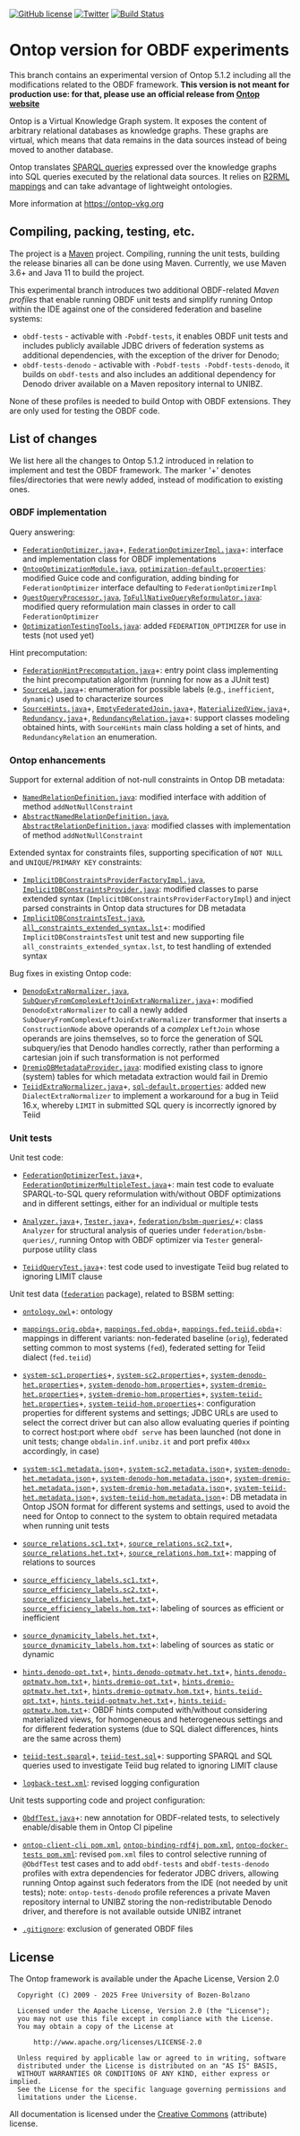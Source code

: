 [![GitHub license](https://img.shields.io/badge/license-Apache%20License%202.0-blue.svg?style=flat)](http://www.apache.org/licenses/LICENSE-2.0)
[![Twitter](https://img.shields.io/twitter/follow/ontop4obda.svg?style=social)](https://twitter.com/ontop4obda)
[![Build Status](https://github.com/ontop/ontop/actions/workflows/.github/workflows/main.yml/badge.svg?branch=feature/obdf)](https://github.com/ontop/ontop/actions/)


# Ontop version for OBDF experiments

This branch contains an experimental version of Ontop 5.1.2 including all the modifications related to the OBDF framework. **This version is not meant for production use: for that, please use an official release from [Ontop website](https://ontop-vkg.org)**

Ontop is a Virtual Knowledge Graph system.
It exposes the content of arbitrary relational databases as knowledge graphs. These graphs are virtual, which means that data remains in the data sources instead of being moved to another database.

Ontop translates [SPARQL queries](https://www.w3.org/TR/sparql11-query/) expressed over the knowledge graphs into SQL queries executed by the relational data sources. It relies on [R2RML mappings](https://www.w3.org/TR/r2rml/) and can take advantage of lightweight ontologies.

More information at https://ontop-vkg.org


## Compiling, packing, testing, etc.

The project is a [Maven](http://maven.apache.org/) project. Compiling, running the unit tests, building the release binaries all can be done using Maven. Currently, we use Maven 3.6+ and Java 11 to build the project.

This experimental branch introduces two additional OBDF-related *Maven profiles* that enable running OBDF unit tests and simplify running Ontop within the IDE against one of the considered federation and baseline systems:
* `obdf-tests` - activable with `-Pobdf-tests`, it enables OBDF unit tests and includes publicly available JDBC drivers of federation systems as additional dependencies, with the exception of the driver for Denodo;
* `obdf-tests-denodo` - activable with `-Pobdf-tests -Pobdf-tests-denodo`, it builds on `obdf-tests` and also includes an additional dependency for Denodo driver available on a Maven repository internal to UNIBZ.

None of these profiles is needed to build Ontop with OBDF extensions. They are only used for testing the OBDF code.


## List of changes

We list here all the changes to Ontop 5.1.2 introduced in relation to implement and test the OBDF framework. The marker '+' denotes files/directories that were newly added, instead of modification to existing ones.

### OBDF implementation

Query answering:

* [`FederationOptimizer.java`](core/optimization/src/main/java/it/unibz/inf/ontop/iq/optimizer/FederationOptimizer.java)+,
  [`FederationOptimizerImpl.java`](core/optimization/src/main/java/it/unibz/inf/ontop/iq/optimizer/impl/FederationOptimizerImpl.java)+:
  interface and implementation class for OBDF implementations
* [`OntopOptimizationModule.java`](core/optimization/src/main/java/it/unibz/inf/ontop/injection/impl/OntopOptimizationModule.java),
  [`optimization-default.properties`](core/optimization/src/main/resources/it/unibz/inf/ontop/injection/optimization-default.properties):
  modified Guice code and configuration, adding binding for `FederationOptimizer` interface defaulting to `FederationOptimizerImpl`
* [`QuestQueryProcessor.java`](engine/reformulation/core/src/main/java/it/unibz/inf/ontop/answering/reformulation/impl/QuestQueryProcessor.java),
  [`ToFullNativeQueryReformulator.java`](engine/reformulation/core/src/main/java/it/unibz/inf/ontop/answering/reformulation/impl/ToFullNativeQueryReformulator.java):
  modified query reformulation main classes in order to call `FederationOptimizer`
* [`OptimizationTestingTools.java`](core/optimization/src/test/java/it/unibz/inf/ontop/OptimizationTestingTools.java):
  added `FEDERATION_OPTIMIZER` for use in tests (not used yet)

Hint precomputation:

* [`FederationHintPrecomputation.java`](binding/rdf4j/src/test/java/federationOptimization/precomputation/FederationHintPrecomputation.java)+:
  entry point class implementing the hint precomputation algorithm (running for now as a JUnit test)
* [`SourceLab.java`](binding/rdf4j/src/test/java/federationOptimization/precomputation/SourceLab.java)+:
  enumeration for possible labels (e.g., `inefficient`, `dynamic`) used to characterize sources
* [`SourceHints.java`](binding/rdf4j/src/test/java/federationOptimization/precomputation/SourceHints.java)+,
  [`EmptyFederatedJoin.java`](binding/rdf4j/src/test/java/federationOptimization/precomputation/EmptyFederatedJoin.java)+,
  [`MaterializedView.java`](binding/rdf4j/src/test/java/federationOptimization/precomputation/MaterializedView.java)+,
  [`Redundancy.java`](binding/rdf4j/src/test/java/federationOptimization/precomputation/Redundancy.java)+,
  [`RedundancyRelation.java`](binding/rdf4j/src/test/java/federationOptimization/precomputation/RedundancyRelation.java)+:
  support classes modeling obtained hints, with `SourceHints` main class holding a set of hints, and `RedundancyRelation` an enumeration.


### Ontop enhancements

Support for external addition of not-null constraints in Ontop DB metadata:

* [`NamedRelationDefinition.java`](core/model/src/main/java/it/unibz/inf/ontop/dbschema/NamedRelationDefinition.java):
  modified interface with addition of method `addNotNullConstraint`
* [`AbstractNamedRelationDefinition.java`](core/model/src/main/java/it/unibz/inf/ontop/dbschema/impl/AbstractNamedRelationDefinition.java),
  [`AbstractRelationDefinition.java`](core/model/src/main/java/it/unibz/inf/ontop/dbschema/impl/AbstractRelationDefinition.java):
  modified classes with implementation of method `addNotNullConstraint`

Extended syntax for constraints files, supporting specification of `NOT NULL` and `UNIQUE`/`PRIMARY KEY` constraints:

* [`ImplicitDBConstraintsProviderFactoryImpl.java`](mapping/core/src/main/java/it/unibz/inf/ontop/spec/dbschema/impl/ImplicitDBConstraintsProviderFactoryImpl.java),
  [`ImplicitDBConstraintsProvider.java`](mapping/core/src/main/java/it/unibz/inf/ontop/spec/dbschema/impl/ImplicitDBConstraintsProvider.java):
  modified classes to parse extended syntax (`ImplicitDBConstraintsProviderFactoryImpl`) and inject parsed constraints in Ontop data structures for DB metadata
* [`ImplicitDBConstraintsTest.java`](mapping/core/src/test/java/it/unibz/inf/ontop/spec/impl/ImplicitDBConstraintsTest.java),
  [`all_constraints_extended_syntax.lst`](mapping/core/src/test/resources/userconstraints/all_constraints_extended_syntax.lst)+:
  modified `ImplicitDBConstraintsTest` unit test and new supporting file `all_constraints_extended_syntax.lst`, to test handling of extended syntax

Bug fixes in existing Ontop code:

* [`DenodoExtraNormalizer.java`](db/rdb/src/main/java/it/unibz/inf/ontop/generation/normalization/impl/DenodoExtraNormalizer.java),
  [`SubQueryFromComplexLeftJoinExtraNormalizer.java`](db/rdb/src/main/java/it/unibz/inf/ontop/generation/normalization/impl/SubQueryFromComplexLeftJoinExtraNormalizer.java)+:
  modified `DenodoExtraNormalizer` to call a newly added `SubQueryFromComplexLeftJoinExtraNormalizer` transformer that inserts a `ConstructionNode` above operands of a *complex* `LeftJoin` whose operands are joins themselves, so to force the generation of SQL subquery/ies that Denodo handles correctly, rather than performing a cartesian join if such transformation is not performed
* [`DremioDBMetadataProvider.java`](db/rdb/src/main/java/it/unibz/inf/ontop/dbschema/impl/DremioDBMetadataProvider.java):
  modified existing class to ignore (system) tables for which metadata extraction would fail in Dremio
* [`TeiidExtraNormalizer.java`](db/rdb/src/main/java/it/unibz/inf/ontop/generation/normalization/impl/TeiidExtraNormalizer.java)+,
  [`sql-default.properties`](db/rdb/src/main/resources/it/unibz/inf/ontop/injection/sql-default.properties):
  added new `DialectExtraNormalizer` to implement a workaround for a bug in Teiid 16.x, whereby `LIMIT` in submitted SQL query is incorrectly ignored by Teiid


### Unit tests

Unit test code:

* [`FederationOptimizerTest.java`](binding/rdf4j/src/test/java/federationOptimization/FederationOptimizerTest.java)+,
  [`FederationOptimizerMultipleTest.java`](binding/rdf4j/src/test/java/federationOptimization/FederationOptimizerMultipleTest.java)+:
  main test code to evaluate SPARQL-to-SQL query reformulation with/without OBDF optimizations and in different settings, either for an individual or multiple tests

* [`Analyzer.java`](binding/rdf4j/src/test/java/federationOptimization/Analyzer.java)+,
  [`Tester.java`](binding/rdf4j/src/test/java/federationOptimization/Tester.java)+,
  [`federation/bsbm-queries/`](binding/rdf4j/src/test/resources/federation/bsbm-queries/)+:
  class `Analyzer` for structural analysis of queries under `federation/bsbm-queries/`, running Ontop with OBDF optimizer via `Tester` general-purpose utility class

* [`TeiidQueryTest.java`](binding/rdf4j/src/test/java/federationOptimization/TeiidQueryTest.java)+:
  test code used to investigate Teiid bug related to ignoring LIMIT clause

Unit test data ([`federation`](binding/rdf4j/src/test/resources/federation) package), related to BSBM setting:

* [`ontology.owl`](binding/rdf4j/src/test/resources/federation/ontology.owl)+:
  ontology

* [`mappings.orig.obda`](binding/rdf4j/src/test/resources/federation/mappings.orig.obda)+,
  [`mappings.fed.obda`](binding/rdf4j/src/test/resources/federation/mappings.fed.obda)+,
  [`mappings.fed.teiid.obda`](binding/rdf4j/src/test/resources/federation/mappings.fed.teiid.obda)+:
  mappings in different variants: non-federated baseline (`orig`), federated setting common to most systems (`fed`), federated setting for Teiid dialect (`fed.teiid`)

* [`system-sc1.properties`](binding/rdf4j/src/test/resources/federation/system-sc1.properties)+,
  [`system-sc2.properties`](binding/rdf4j/src/test/resources/federation/system-sc2.properties)+,
  [`system-denodo-het.properties`](binding/rdf4j/src/test/resources/federation/system-denodo-het.properties)+,
  [`system-denodo-hom.properties`](binding/rdf4j/src/test/resources/federation/system-denodo-hom.properties)+,
  [`system-dremio-het.properties`](binding/rdf4j/src/test/resources/federation/system-dremio-het.properties)+,
  [`system-dremio-hom.properties`](binding/rdf4j/src/test/resources/federation/system-dremio-hom.properties)+,
  [`system-teiid-het.properties`](binding/rdf4j/src/test/resources/federation/system-teiid-het.properties)+,
  [`system-teiid-hom.properties`](binding/rdf4j/src/test/resources/federation/system-teiid-hom.properties)+:
  configuration properties for different systems and settings; JDBC URLs are used to select the correct driver but can also allow evaluating queries if pointing to correct host:port where `obdf serve` has been launched (not done in unit tests; change `obdalin.inf.unibz.it` and port prefix `400xx` accordingly, in case)

* [`system-sc1.metadata.json`](binding/rdf4j/src/test/resources/federation/system-sc1.metadata.json)+,
  [`system-sc2.metadata.json`](binding/rdf4j/src/test/resources/federation/system-sc2.metadata.json)+,
  [`system-denodo-het.metadata.json`](binding/rdf4j/src/test/resources/federation/system-denodo-het.metadata.json)+,
  [`system-denodo-hom.metadata.json`](binding/rdf4j/src/test/resources/federation/system-denodo-hom.metadata.json)+,
  [`system-dremio-het.metadata.json`](binding/rdf4j/src/test/resources/federation/system-dremio-het.metadata.json)+,
  [`system-dremio-hom.metadata.json`](binding/rdf4j/src/test/resources/federation/system-dremio-hom.metadata.json)+,
  [`system-teiid-het.metadata.json`](binding/rdf4j/src/test/resources/federation/system-teiid-het.metadata.json)+,
  [`system-teiid-hom.metadata.json`](binding/rdf4j/src/test/resources/federation/system-teiid-hom.metadata.json)+:
  DB metadata in Ontop JSON format for different systems and settings, used to avoid the need for Ontop to connect to the system to obtain required metadata when running unit tests

* [`source_relations.sc1.txt`](binding/rdf4j/src/test/resources/federation/source_relations.sc1.txt)+,
  [`source_relations.sc2.txt`](binding/rdf4j/src/test/resources/federation/source_relations.sc2.txt)+,
  [`source_relations.het.txt`](binding/rdf4j/src/test/resources/federation/source_relations.het.txt)+,
  [`source_relations.hom.txt`](binding/rdf4j/src/test/resources/federation/source_relations.hom.txt)+:
  mapping of relations to sources

* [`source_efficiency_labels.sc1.txt`](binding/rdf4j/src/test/resources/federation/source_efficiency_labels.sc1.txt)+,
  [`source_efficiency_labels.sc2.txt`](binding/rdf4j/src/test/resources/federation/source_efficiency_labels.sc2.txt)+,
  [`source_efficiency_labels.het.txt`](binding/rdf4j/src/test/resources/federation/source_efficiency_labels.het.txt)+,
  [`source_efficiency_labels.hom.txt`](binding/rdf4j/src/test/resources/federation/source_efficiency_labels.hom.txt)+:
  labeling of sources as efficient or inefficient

* [`source_dynamicity_labels.het.txt`](binding/rdf4j/src/test/resources/federation/source_dynamicity_labels.het.txt)+,
  [`source_dynamicity_labels.hom.txt`](binding/rdf4j/src/test/resources/federation/source_dynamicity_labels.hom.txt)+:
  labeling of sources as static or dynamic

* [`hints.denodo-opt.txt`](binding/rdf4j/src/test/resources/federation/hints.denodo-opt.txt)+,
  [`hints.denodo-optmatv.het.txt`](binding/rdf4j/src/test/resources/federation/hints.denodo-optmatv.het.txt)+,
  [`hints.denodo-optmatv.hom.txt`](binding/rdf4j/src/test/resources/federation/hints.denodo-optmatv.hom.txt)+,
  [`hints.dremio-opt.txt`](binding/rdf4j/src/test/resources/federation/hints.dremio-opt.txt)+,
  [`hints.dremio-optmatv.het.txt`](binding/rdf4j/src/test/resources/federation/hints.dremio-optmatv.het.txt)+,
  [`hints.dremio-optmatv.hom.txt`](binding/rdf4j/src/test/resources/federation/hints.dremio-optmatv.hom.txt)+,
  [`hints.teiid-opt.txt`](binding/rdf4j/src/test/resources/federation/hints.teiid-opt.txt)+,
  [`hints.teiid-optmatv.het.txt`](binding/rdf4j/src/test/resources/federation/hints.teiid-optmatv.het.txt)+,
  [`hints.teiid-optmatv.hom.txt`](binding/rdf4j/src/test/resources/federation/hints.teiid-optmatv.hom.txt)+:
  OBDF hints computed with/without considering materialized views, for homogeneous and heterogeneous settings and for different federation systems (due to SQL dialect differences, hints are the same across them)

* [`teiid-test.sparql`](binding/rdf4j/src/test/resources/federation/teiid-test.sparql)+,
  [`teiid-test.sql`](binding/rdf4j/src/test/resources/federation/teiid-test.sql)+:
  supporting SPARQL and SQL queries used to investigate Teiid bug related to ignoring LIMIT clause

* [`logback-test.xml`](binding/rdf4j/src/test/resources/federation/logback-test.xml):
  revised logging configuration

Unit tests supporting code and project configuration:

* [`ObdfTest.java`](binding/rdf4j/src/test/java/federationOptimization/ObdfTest.java)+:
  new annotation for OBDF-related tests, to selectively enable/disable them in Ontop CI pipeline

* [`ontop-client-cli pom.xml`](client/cli/pom.xml),
  [`ontop-binding-rdf4j pom.xml`](binding/rdf4j/pom.xml),
  [`ontop-docker-tests pom.xml`](test/docker-tests/pom.xml):
  revised `pom.xml` files to control selective running of `@ObdfTest` test cases and to add `obdf-tests` and `obdf-tests-denodo` profiles with extra dependencies for federator JDBC drivers, allowing running Ontop against such federators from the IDE (not needed by unit tests); note: `ontop-tests-denodo` profile references a private Maven repository internal to UNIBZ storing the non-redistributable Denodo driver, and therefore is not available outside UNIBZ intranet

* [`.gitignore`](.gitignore):
  exclusion of generated OBDF files


## License

The Ontop framework is available under the Apache License, Version 2.0

```
  Copyright (C) 2009 - 2025 Free University of Bozen-Bolzano

  Licensed under the Apache License, Version 2.0 (the "License");
  you may not use this file except in compliance with the License.
  You may obtain a copy of the License at

      http://www.apache.org/licenses/LICENSE-2.0

  Unless required by applicable law or agreed to in writing, software
  distributed under the License is distributed on an "AS IS" BASIS,
  WITHOUT WARRANTIES OR CONDITIONS OF ANY KIND, either express or implied.
  See the License for the specific language governing permissions and
  limitations under the License.
```

All documentation is licensed under the [Creative Commons](http://creativecommons.org/licenses/by/4.0/) (attribute)  license.
